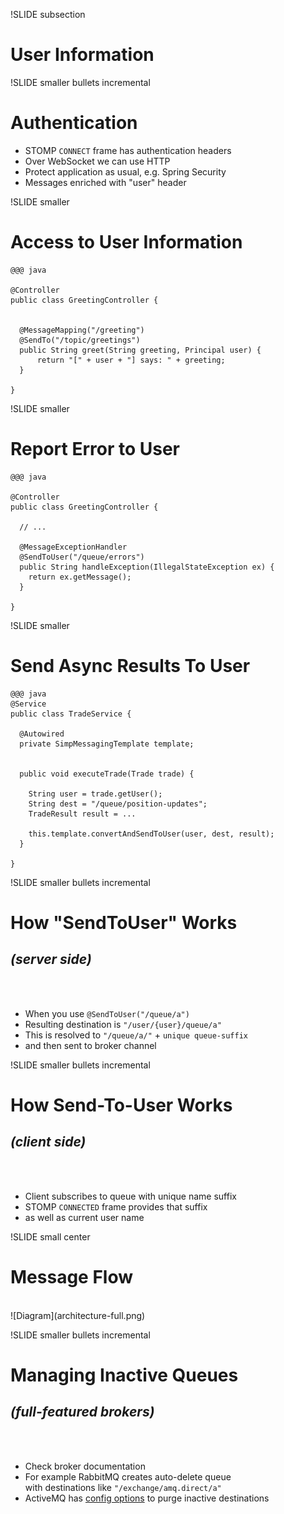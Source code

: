 !SLIDE subsection
# User Information

!SLIDE smaller bullets incremental
# Authentication

* STOMP `CONNECT` frame has authentication headers
* Over WebSocket we can use HTTP
* Protect application as usual, e.g. Spring Security
* Messages enriched with "user" header

!SLIDE smaller
# Access to User Information


    @@@ java

    @Controller
    public class GreetingController {


      @MessageMapping("/greeting")
      @SendTo("/topic/greetings")
      public String greet(String greeting, Principal user) {
          return "[" + user + "] says: " + greeting;
      }

    }

!SLIDE smaller 
# Report Error to User

    @@@ java

    @Controller
    public class GreetingController {

      // ...

      @MessageExceptionHandler
      @SendToUser("/queue/errors")
      public String handleException(IllegalStateException ex) {
        return ex.getMessage();
      }

    }

!SLIDE smaller
# Send Async Results To User

    @@@ java
    @Service
    public class TradeService {

      @Autowired
      private SimpMessagingTemplate template;


      public void executeTrade(Trade trade) {

        String user = trade.getUser();
        String dest = "/queue/position-updates";
        TradeResult result = ...

        this.template.convertAndSendToUser(user, dest, result);
      }

    }

!SLIDE smaller bullets incremental
# How "SendToUser" Works
## _(server side)_
<br><br>
* When you use `@SendToUser("/queue/a")`
* Resulting destination is `"/user/{user}/queue/a"`
* This is resolved to `"/queue/a/"` + `unique queue-suffix`
* and then sent to broker channel

!SLIDE smaller bullets incremental
# How Send-To-User Works
## _(client side)_
<br><br>
* Client subscribes to queue with unique name suffix
* STOMP `CONNECTED` frame provides that suffix
* as well as current user name

!SLIDE small center
# Message Flow
<br>
![Diagram](architecture-full.png)

!SLIDE smaller bullets incremental
# Managing Inactive Queues
## _(full-featured brokers)_
<br><br>
* Check broker documentation
* For example RabbitMQ creates auto-delete queue<br>with destinations like `"/exchange/amq.direct/a"`
* ActiveMQ has [config options](http://activemq.apache.org/delete-inactive-destinations.html) to purge inactive destinations



